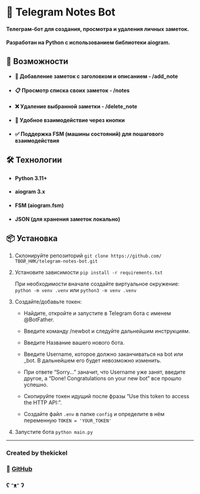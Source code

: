 # 📌 Telegram Notes Bot

#### Телеграм-бот для создания, просмотра и удаления личных заметок.
#### Разработан на Python с использованием библиотеки **aiogram**.

## 🚀 Возможности

- #### 📒 Добавление заметок с заголовком и описанием - /add_note
- #### 📋 Просмотр списка своих заметок - /notes
- #### ❌ Удаление выбранной заметки - /delete_note
- #### 📱 Удобное взаимодействие через кнопки
- #### ✅ Поддержка FSM (машины состояний) для пошагового взаимодействия

## 🛠️ Технологии

- #### Python 3.11+
- #### aiogram 3.x
- #### FSM (aiogram.fsm)
- #### JSON (для хранения заметок локально)

## 📦 Установка

1. Склонируйте репозиторий `git clone https://github.com/ТВОЙ_НИК/telegram-notes-bot.git`

2. Установите зависимоcти `pip install -r requirements.txt`

    При необходимости вначале создайте виртуальное окружение:
    `python -m venv .venv` или `python3 -m venv .venv`

3. Cоздайте/добавьте токен:

    - Найдите, откройте и запустите в Telegram бота с именем @BotFather.

    - Введите команду /newbot и следуйте дальнейшим инструкциям.

    - Введите Название вашего нового бота.

    - Введите Username, которое должно заканчиваться на bot или _bot. В дальнейшем его будет невозможно изменить.

    - При ответе “Sorry...” заначит, что Username уже занят, введите другое, а “Done! Congratulations on your new bot” все прошло успешно.

    - Скопируйте токен идущий после фразы “Use this token to access the HTTP API:”.

    - Создайте файл `.env` в папке `config` и определите в нём переменную `TOKEN = 'YOUR_TOKEN'`

4. Запустите бота `python main.py`

---


### Created by thekickel

### 👤 [GitHub](https://github.com/thekickel)

### ʕ ᵔᴥᵔ ʔ
